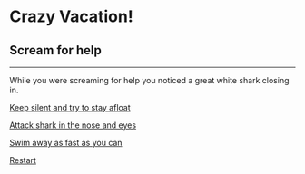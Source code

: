 # Crazy Vacation!
## Scream for help
---
While you were screaming for help you noticed a great white shark closing in.

[Keep silent and try to stay afloat](keep-silent.md)

[Attack shark in the nose and eyes](attack.md)

[Swim away as fast as you can](swim-away.md)

[Restart](../README.md)